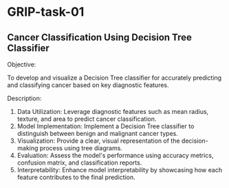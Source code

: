 # GRIP-task-01
## Cancer Classification Using Decision Tree Classifier

Objective:

To develop and visualize a Decision Tree classifier for accurately predicting and classifying cancer based on key diagnostic features.

Description:
1. Data Utilization: Leverage diagnostic features such as mean radius, texture, and area to predict cancer classification.
2. Model Implementation: Implement a Decision Tree classifier to distinguish between benign and malignant cancer types.
3. Visualization: Provide a clear, visual representation of the decision-making process using tree diagrams.
4. Evaluation: Assess the model's performance using accuracy metrics, confusion matrix, and classification reports.
5. Interpretability: Enhance model interpretability by showcasing how each feature contributes to the final prediction.
